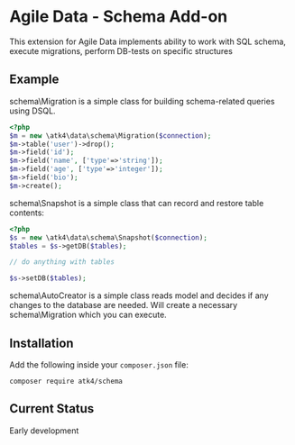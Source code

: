 # Agile Data - Schema Add-on

This extension for Agile Data implements ability to work with SQL schema,
execute migrations, perform DB-tests on specific structures

## Example

schema\Migration is a simple class for building schema-related
queries using DSQL.

``` php
<?php
$m = new \atk4\data\schema\Migration($connection);
$m->table('user')->drop();
$m->field('id');
$m->field('name', ['type'=>'string']);
$m->field('age', ['type'=>'integer']);
$m->field('bio');
$m->create();
```

schema\Snapshot is a simple class that can record and restore
table contents:

``` php
<?php
$s = new \atk4\data\schema\Snapshot($connection);
$tables = $s->getDB($tables);

// do anything with tables

$s->setDB($tables);
```

schema\AutoCreator is a simple class reads model and decides
if any changes to the database are needed. Will create a
necessary schema\Migration which you can execute.


## Installation

Add the following inside your `composer.json` file:

``` console
composer require atk4/schema
```

## Current Status

Early development


